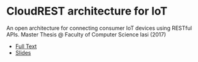 # CloudREST architecture for IoT

An open architecture for connecting consumer IoT devices using RESTful APIs. Master Thesis @ Faculty of Computer Science Iasi (2017)

- [Full Text](https://nicupavel.github.io/cloudrest/)
- [Slides](https://github.com/nicupavel/cloudrest/blob/master/CloudREST%20Slides.pdf)

